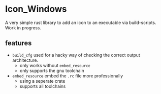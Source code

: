 # Icon_Windows

A very simple rust library to add an icon to an executable via build-scripts.
Work in progress.

## features
- `build_cfg` used for a hacky way of checking the correct output architecture.
  - only works without `embed_resource`
  - only supports the gnu toolchain
- `embed_resource` embed the `.rc` file more professionally 
  - using a seperate crate
  - supports all toolchains